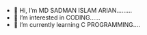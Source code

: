 - 👋 Hi, I’m MD SADMAN ISLAM ARIAN.........
- 👀 I’m interested in CODING......
- 🌱 I’m currently learning C PROGRAMMING....
  
